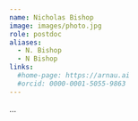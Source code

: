 ```yaml
---
name: Nicholas Bishop
image: images/photo.jpg
role: postdoc
aliases:
  - N. Bishop
  - N Bishop
links:
  #home-page: https://arnau.ai
  #orcid: 0000-0001-5055-9863
---
```


...
